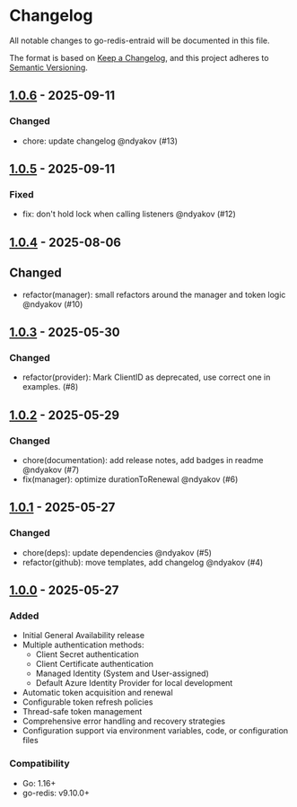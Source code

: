 # Changelog

All notable changes to go-redis-entraid will be documented in this file.

The format is based on [Keep a Changelog](https://keepachangelog.com/en/1.0.0/),
and this project adheres to [Semantic Versioning](https://semver.org/spec/v2.0.0.html).

## [1.0.6] - 2025-09-11

### Changed
- chore: update changelog @ndyakov (#13)

## [1.0.5] - 2025-09-11

### Fixed
- fix: don't hold lock when calling listeners @ndyakov (#12)

## [1.0.4] - 2025-08-06

## Changed
- refactor(manager): small refactors around the manager and token logic @ndyakov (#10)

## [1.0.3] - 2025-05-30

### Changed
- refactor(provider): Mark ClientID as deprecated, use correct one in examples. (#8)

## [1.0.2] - 2025-05-29

### Changed
- chore(documentation): add release notes, add badges in readme @ndyakov (#7)
- fix(manager): optimize durationToRenewal @ndyakov (#6)

## [1.0.1] - 2025-05-27

### Changed
- chore(deps): update dependencies @ndyakov (#5)
- refactor(github): move templates, add changelog @ndyakov (#4)

## [1.0.0] - 2025-05-27

### Added
- Initial General Availability release
- Multiple authentication methods:
  - Client Secret authentication
  - Client Certificate authentication
  - Managed Identity (System and User-assigned)
  - Default Azure Identity Provider for local development
- Automatic token acquisition and renewal
- Configurable token refresh policies
- Thread-safe token management
- Comprehensive error handling and recovery strategies
- Configuration support via environment variables, code, or configuration files

### Compatibility
- Go: 1.16+
- go-redis: v9.10.0+

[1.0.0]: https://github.com/redis/go-redis-entraid/releases/tag/v1.0.0
[1.0.1]: https://github.com/redis/go-redis-entraid/releases/tag/v1.0.1
[1.0.2]: https://github.com/redis/go-redis-entraid/releases/tag/v1.0.2
[1.0.3]: https://github.com/redis/go-redis-entraid/releases/tag/v1.0.3
[1.0.4]: https://github.com/redis/go-redis-entraid/releases/tag/v1.0.4
[1.0.5]: https://github.com/redis/go-redis-entraid/releases/tag/v1.0.5
[1.0.6]: https://github.com/redis/go-redis-entraid/releases/tag/v1.0.6
